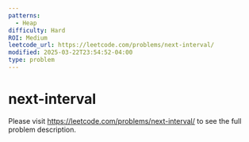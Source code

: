 ```yaml
---
patterns:
  - Heap
difficulty: Hard
ROI: Medium
leetcode_url: https://leetcode.com/problems/next-interval/
modified: 2025-03-22T23:54:52-04:00
type: problem
---
```


# next-interval

Please visit https://leetcode.com/problems/next-interval/ to see the full problem description.
